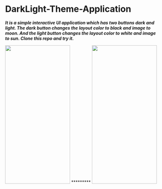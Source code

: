 # DarkLight-Theme-Application
***It is a simple interactive UI application which has two buttons dark and light.
The dark button changes the layout color to black and image to moon.
And the light button changes the layout color to white and image to sun. 
Clone this repo and try it.***

<img src="https://user-images.githubusercontent.com/100348028/228302581-535d525b-611d-4565-8200-6d70ebcf299a.jpeg" width="210" height="450" >  ********* <img src="https://user-images.githubusercontent.com/100348028/228302572-d1685ab7-7885-4200-9276-3d80119a4793.jpeg" width="210" height="450" >
